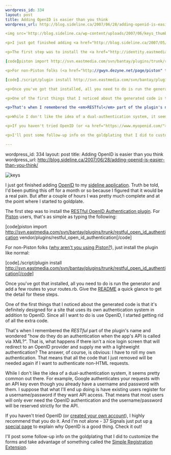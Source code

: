 ```yaml
--- 
wordpress_id: 334
layout: post
title: Adding OpenID is easier than you think
wordpress_url: http://blog.sideline.ca/2007/06/28/adding-openid-is-easier-than-you-think/

<img src='http://blog.sideline.ca/wp-content/uploads/2007/06/keys_thumbnail.png' alt='keys' class='center'/>

<p>I just got finished adding <a href="http://blog.sideline.ca/2007/05/10/is-63-million-enough/">OpenID</a> to my <a href="http://svn.sideline.ca/piper/" title="Revision 50: /">sideline application</a>.  Truth be told, I'd been putting this off for a month or so because I figured that it would be a real pain.  But after a couple of hours I was pretty much complete and at the point where I started to goldplate.</p>

<p>The first step was to install the <a href="http://identity.eastmedia.com/identity/show/Restful+OpenID+Authentication" title="Restful Open ID Authentication in Identity">RESTful OpenID Authentication plugin</a>.  For <a href="http://piston.rubyforge.org/index.html" title="Piston ~ Easy Vendor Branch Management">Piston</a> users, that's as simple as typing the following:</p>

[code]piston import http://svn.eastmedia.com/svn/bantay/plugins/trunk/restful_open_id_authentication vendor/plugins/restful_open_id_authentication[/code]

<p>For non-Piston folks (<a href="http://gwyn.dezyne.net/page/piston" title="Gwyn Morfey on Rails: Piston">why aren't you using Piston?</a>), just install the plugin like normal:</p>

[code]./script/plugin install http://svn.eastmedia.com/svn/bantay/plugins/trunk/restful_open_id_authentication[/code]

<p>Once you've got that installed, all you need to do is run the generator and add a few routes to your routes.rb.  Give the <a href="http://svn.eastmedia.com/svn/bantay/plugins/trunk/restful_open_id_authentication/README" title="">README</a> a quick glance to get the detail for these steps.</p>

<p>One of the first things that I noticed about the generated code is that it's definitely designed for a site that uses its own authentication system in addition to OpenID.  Since all I want to do is use OpenID, I started getting rid of all the extra code.</p>

<p>That's when I remembered the <em>RESTful</em> part of the plugin's name and wondered "how do they do an authentication when the app's API is called via XML?".  That is, what happens if there isn't a nice login screen that will redirect to an OpenID provider and supply me with a lightweight authentication?  The answer, of course, is obvious:  I have to roll my own authentication.  That means that all the code that I just removed will be needed again if I want to authenticate non-HTML requests.</p>

<p>While I don't like the idea of a dual-authentication system, it seems pretty common out there.  For example, Google authenticates your requests with an API key even though you already have a username and password with them.  I suppose that what I'll end up doing is have existing users register for a username/password if they want API access.  That means that most users will only ever need the OpenID authentication and the username/password will be reserved strictly for the API.</p>

<p>If you haven't tried OpenID (or <a href="https://www.myopenid.com/">created your own account</a>), I highly recommend that you do it.  And I'm not alone - 37 Signals just put up <a href="http://37signals.com/openid/" title="OpenID: Why, how, benefits, 37signals">a special page</a> to explain why OpenID is a good thing.  Check it out!</p>

<p>I'll post some follow-up info on the goldplating that I did to customize the forms and take advantage of something called the <a href="http://www.openidenabled.com/openid/simple-registration-extension" title="Simple Registration Extension">Simple Registration Extension</a>.</p>

--- 
```

wordpress_id: 334
layout: post
title: Adding OpenID is easier than you think
wordpress_url: http://blog.sideline.ca/2007/06/28/adding-openid-is-easier-than-you-think/

<img src='http://blog.sideline.ca/wp-content/uploads/2007/06/keys_thumbnail.png' alt='keys' class='center'/>

<p>I just got finished adding <a href="http://blog.sideline.ca/2007/05/10/is-63-million-enough/">OpenID</a> to my <a href="http://svn.sideline.ca/piper/" title="Revision 50: /">sideline application</a>.  Truth be told, I'd been putting this off for a month or so because I figured that it would be a real pain.  But after a couple of hours I was pretty much complete and at the point where I started to goldplate.</p>

<p>The first step was to install the <a href="http://identity.eastmedia.com/identity/show/Restful+OpenID+Authentication" title="Restful Open ID Authentication in Identity">RESTful OpenID Authentication plugin</a>.  For <a href="http://piston.rubyforge.org/index.html" title="Piston ~ Easy Vendor Branch Management">Piston</a> users, that's as simple as typing the following:</p>

[code]piston import http://svn.eastmedia.com/svn/bantay/plugins/trunk/restful_open_id_authentication vendor/plugins/restful_open_id_authentication[/code]

<p>For non-Piston folks (<a href="http://gwyn.dezyne.net/page/piston" title="Gwyn Morfey on Rails: Piston">why aren't you using Piston?</a>), just install the plugin like normal:</p>

[code]./script/plugin install http://svn.eastmedia.com/svn/bantay/plugins/trunk/restful_open_id_authentication[/code]

<p>Once you've got that installed, all you need to do is run the generator and add a few routes to your routes.rb.  Give the <a href="http://svn.eastmedia.com/svn/bantay/plugins/trunk/restful_open_id_authentication/README" title="">README</a> a quick glance to get the detail for these steps.</p>

<p>One of the first things that I noticed about the generated code is that it's definitely designed for a site that uses its own authentication system in addition to OpenID.  Since all I want to do is use OpenID, I started getting rid of all the extra code.</p>

<p>That's when I remembered the <em>RESTful</em> part of the plugin's name and wondered "how do they do an authentication when the app's API is called via XML?".  That is, what happens if there isn't a nice login screen that will redirect to an OpenID provider and supply me with a lightweight authentication?  The answer, of course, is obvious:  I have to roll my own authentication.  That means that all the code that I just removed will be needed again if I want to authenticate non-HTML requests.</p>

<p>While I don't like the idea of a dual-authentication system, it seems pretty common out there.  For example, Google authenticates your requests with an API key even though you already have a username and password with them.  I suppose that what I'll end up doing is have existing users register for a username/password if they want API access.  That means that most users will only ever need the OpenID authentication and the username/password will be reserved strictly for the API.</p>

<p>If you haven't tried OpenID (or <a href="https://www.myopenid.com/">created your own account</a>), I highly recommend that you do it.  And I'm not alone - 37 Signals just put up <a href="http://37signals.com/openid/" title="OpenID: Why, how, benefits, 37signals">a special page</a> to explain why OpenID is a good thing.  Check it out!</p>

<p>I'll post some follow-up info on the goldplating that I did to customize the forms and take advantage of something called the <a href="http://www.openidenabled.com/openid/simple-registration-extension" title="Simple Registration Extension">Simple Registration Extension</a>.</p>

